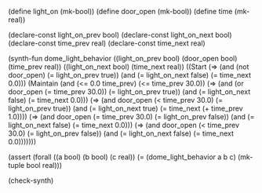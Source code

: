 (define light_on (mk-bool))
(define door_open (mk-bool))
(define time (mk-real))

(declare-const light_on_prev bool)
(declare-const light_on_next bool)
(declare-const time_prev real)
(declare-const time_next real)

(synth-fun dome_light_behavior ((light_on_prev bool) (door_open bool) (time_prev real)) ((light_on_next bool) (time_next real))
  ((Start
    (=> (and (not door_open) (= light_on_prev true))
        (and (= light_on_next false) (= time_next 0.0)))
    (Maintain
      (and (<= 0.0 time_prev) (<= time_prev 30.0))
      (=> (and (or door_open (= time_prev 30.0)) (= light_on_prev true))
          (and (= light_on_next false) (= time_next 0.0)))
      (=> (and door_open (< time_prev 30.0) (= light_on_prev true))
          (and (= light_on_next true) (= time_next (+ time_prev 1.0))))
      (=> (and door_open (= time_prev 30.0) (= light_on_prev false))
          (and (= light_on_next false) (= time_next 0.0)))
      (=> (and door_open (< time_prev 30.0) (= light_on_prev false))
          (and (= light_on_next false) (= time_next 0.0)))))))

(assert (forall ((a bool) (b bool) (c real))
          (= (dome_light_behavior a b c) (mk-tuple bool real)))

(check-synth)
```
